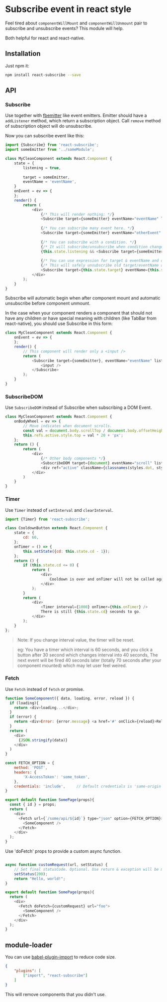 # Subscribe event in react style

Feel tired about `componentWillMount` and `componentWillUnmount` pair to subscribe and unsubscribe events?
This module will help.

Both helpful for react and react-native.

## Installation

Just npm it:

```bash
npm install react-subscribe --save
```

## API

### Subscribe

Use together with [fbemitter](https://npmjs.com/package/fbemitter) like event emitters. 
Emitter should have a `addListener` method, which return a subscription object. 
Call `remove` method of subscription object will do unsubscribe.
 
Now you can subscribe event like this:

```js
import {Subscribe} from 'react-subscribe';
import someEmitter from '../someModule';

class MyCleanComponent extends React.Component {
    state = {
        listening = true,
        
        target = someEmitter,
        eventName = 'eventName',
    }
    onEvent = ev => {
    };
    render() {
        return (
            <div>
                {/* This will render nothing: */}
                <Subscribe target={someEmitter} eventName="eventName" listener={this.onEvent} />
                
                {/* You can subscribe many event here. */}
                <Subscribe target={someEmitter} eventName="otherEvent" listener={this.onEvent} />
                
                {/* You can subscribe with a condition. */}
                {/* It will subscribe/unsubscribe when condition changes and this component re-renders. */}
                {this.state.listening && <Subscribe target={someEmitter} eventName="eventName" listener={this.onEvent} />}
                
                {/* You can use expression for target & eventName and change it after re-render.*/}
                {/* This will safely unsubscribe old target/eventName and resubscribe the new one(s).*/}
                <Subscribe target={this.state.target} eventName={this.state.eventName} listener={this.onEvent} />
            </div>
        );
    }
}
```

Subscribe will automatic begin when after component mount and automatic unsubscribe before component unmount.
 
In the case when your component renders a component that should not have any children or have special meaning with children (like TabBar from react-native),
 you should use Subscribe in this form:

```js
class MyCleanComponent extends React.Component {
    onEvent = ev => {
    };
    render() {
        // This component will render only a <input />
        return (
            <Subscribe target={someEmitter}, eventName="eventName" listener={this.onEvent}>
                <input />
            </Subscribe>
        );
    }
}
```

### SubscribeDOM

Use `SubscribeDOM` instead of Subscribe when subscribing a DOM Event.

```js
class MyCleanComponent extends React.Component {
    onBodyWheel = ev => {
        // Move indicates when document scrolls.
        const val = document.body.scrollTop / document.body.offsetHeight;
        this.refs.active.style.top = val * 20 + 'px';
    };
    return () {
        return (
            <div>
                {/* Other body components */}
                <SubscribeDOM target={document} eventName="scroll" listener={this.onBodyWheel}/>
                <div ref="active" className={classnames(styles.dot, styles.active)}></div>
            </div>
        )
    }
}
```

### Timer

Use `Timer` instead of `setInterval` and `clearInterval`. 

```js
import {Timer} from 'react-subscribe';

class CooldownButton extends React.Component {
    state = {
        cd: 60,
    };
    onTimer = () => {
        this.setState({cd: this.state.cd - 1});
    };
    return () {
        if (this.state.cd <= 0) {
            return (
                <div>
                    Cooldown is over and onTimer will not be called again!
                </div>
            );
        }
        return (
            <div>
                <Timer interval={1000} onTimer={this.onTimer} />
                There is still {this.state.cd} seconds to go.
            </div>
        );
    }
};
```

> Note: If you change interval value, the timer will be reset. 

> eg: You have a timer which interval is 60 seconds, and you click a button after 30 second which changes interval into 40 seconds,
> The next event will be fired 40 seconds later (totally 70 seconds after your component mounted) which may let user feel weired.

### Fetch

Use `Fetch` instead of `fetch` or promise.

```js
function SomeComponent({ data, loading, error, reload }) {
  if (loading){
    return <div>loading...</div>;
  }
  if (error) {
    return <div>Error: {error.message} <a href='#' onClick={reload}>Reload</a></div>;
  }
  return (
    <div>
      {JSON.stringify(data)}
    </div>
  )
}

const FETCH_OPTION = {
    method: 'POST',
    headers: {
        'X-AccessToken': 'some_token',
    },
    credentials: 'include',     // Default credentials is 'same-origin' in `Fetch`
}

export default function SomePage(props){
  const { id } = props;
  return (
    <div>
      <Fetch url={`/some/api/${id}`} type="json" option={FETCH_OPTION}>
        <SomeComponent />
      </Fetch>
    </div>
  );
}
```

Use 'doFetch' props to provide a custom async function.

```js

async function customRequest(url, setStatus) {
    // Set final statusCode. Optional. Use return & exception will be more graceful.
    setStatus(200);
    return "Hello, world!";
}

export default function SomePage(props){
  return (
    <div>
      <Fetch doFetch={customRequest} url="foo">
        <SomeComponent />
      </Fetch>
    </div>
  );
}
```

## module-loader

You can use [babel-plugin-import](https://npmjs.com/package/babel-plugin-import) to reduce code size.

```json
{
    "plugins": [
        ["import", "react-subscribe"]
    ]
}
```

This will remove components that you didn't use.
